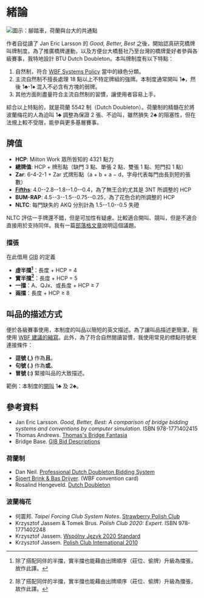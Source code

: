 # 緒論

![圖示：腳踏車，荷蘭與台大的共通點](favicon.svg)

作者自從讀了 Jan Eric Larsson 的 *Good, Better, Best*
之後，開始認真研究橋牌叫牌制度。為了推廣橋牌運動，以及方便台大橋藝社乃至台灣的橋牌愛好者參與各級賽事，我特地設計
BTU Dutch Doubleton。本叫牌制度有以下特點：

1. 自然制，符合 [WBF Systems Policy](https://www.worldbridge.org/systems/) 當中的綠色分類。
2. 主流自然制不擅長處理 18 點以上不特定牌組的強牌。本制度通常開叫 1♣，然後 1♣-1♦ 混入不必含有方塊的弱牌。
3. 其他方面則盡量符合主流自然制的習慣，讓使用者容易上手。

綜合以上特點的，就是荷蘭 5542 制（Dutch Doubleton）。荷蘭制的精髓在於將波蘭梅花的人為迫叫 1♣
調整為保證 2 張、不迫叫，雖然損失 2♣ 的阻塞性，但在法規上較不受限，能參與更多基層賽事。

## 牌值

- **HCP**: Milton Work 眾所皆知的 4321 點力
- **總牌值**: HCP + 牌形點（缺門 3 點、單張 2 點、雙張 1 點、短門扣 1 點）
- **Zar**: 6-4-2-1 + Zar 式牌形點（a + b + a &minus; d，字母代表每門由長到短的張數）
- [**Fifths**](https://bridge.thomasoandrews.com/valuations/cardvaluesfor3nt.html):
  4.0--2.8--1.8--1.0--0.4，為了無王合約尤其是 3NT 所調整的 HCP
- **BUM-RAP**: 4.5--3--1.5--0.75--0.25，為了花色合約所調整的 HCP
- **NLTC**: 每門缺失的 AKQ 分別計為 1.5--1.0--0.5 失磴

NLTC 評估一手牌還不錯，但是可加性有疑慮。比較適合開叫、競叫，但是不適合直接用於支持同伴。我有一篇[部落格文章][nltc]說明這個議題。

[nltc]: https://jdh8.org/nltc-a-good-single-hand-evaluator/

### 擋張

在此借用 [GIB] 的定義

- **虛半擋[^半]**：長度 + HCP = 4
- **實半擋[^半]**：長度 + HCP = 5
- **一擋**：A、QJx、或長度 + HCP ≥ 7
- **兩擋**：長度 + HCP ≥ 8

[GIB]: https://www.bridgebase.com/doc/gib_descriptions.php

[^半]: 除了搭配同伴的半擋，實半擋也能藉由出牌順序（莊位、偷牌）升級為擋張，故作此譯。

## 叫品的描述方式

便於各級賽事使用，本制度的叫品以簡短的英文描述。為了讓叫品描述更簡潔，我使用 [WBF 建議的縮寫][abbr]。此外，為了符合自然閱讀習慣，我使用常見的標點符號來連接條件：

[abbr]: http://www.worldbridge.org/wp-content/uploads/2017/04/Guidetocompletion.pdf

- **逗號 (,)** 作為**且**。
- **句號 (.)** 作為**或**。
- **冒號 (:)** 緊接叫品的大致描述。

範例：本制度的[開叫](Opening.md) 1♣ 及 2♣。

## 參考資料

- Jan Eric Larsson.  *Good, Better, Best: A comparison of bridge bidding
  systems and conventions by computer simulation*.  ISBN 978-1771402415
- Thomas Andrews.  [Thomas's Bridge Fantasia](https://bridge.thomasoandrews.com/valuations/)
- Bridge Base.  [GIB Bid Descriptions][GIB]

### 荷蘭制

- Dan Neil.  [Professional Dutch Doubleton Bidding System](https://bridgewithdan.com/product/professional-dutch-doubleton-bidding-system/)
- [Sjoert Brink & Bas Drijver](https://www.bridge.nl/wp-content/uploads/2023/01/Lb1_Brink-Drijver.pdf).
  (WBF convention card)
- Rosalind Hengeveld.  [Dutch Doubleton](https://rosalind.home.xs4all.nl/bridge/2-over-1/index.htm)

### 波蘭梅花

- 何震邦.  *Taipei Forcing Club System Notes*.  [Strawberry Polish Club](https://jdh8.github.io/bridge-systems/WJ.html)
- Krzysztof Jassem & Tomek Brus.  *Polish Club 2020: Expert*.  ISBN 978-1771402248
- Krzysztof Jassem.
  [Wspólny Język 2020 Standard](https://jassem.pl/wp-content/uploads/2019/12/wj2020-25-59.pdf)
- Krzysztof Jassem.
  [Polish Club International 2010](https://jassem.pl/wp-content/uploads/2016/08/Polish_Club-2010.html)
